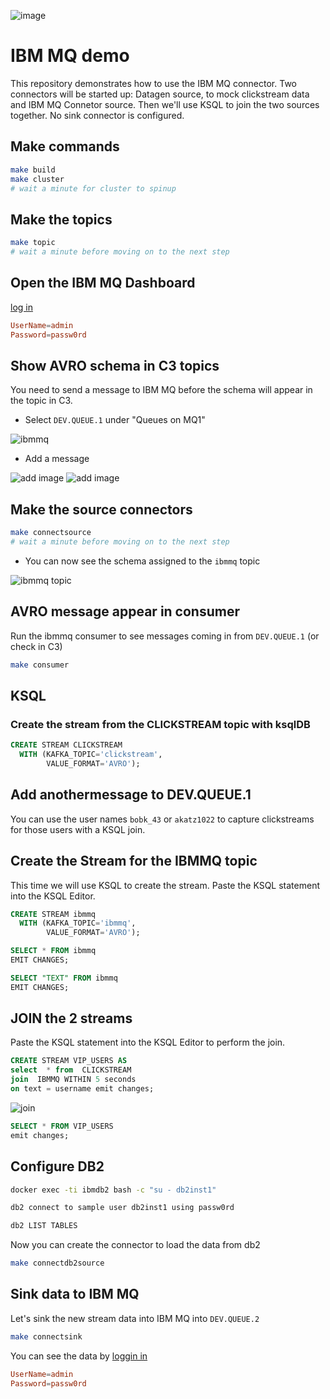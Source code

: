 ![image](images/architecture.png)

# IBM MQ demo

This repository demonstrates how to use the IBM MQ connector. Two connectors will be started up: Datagen source, to mock clickstream data and IBM MQ Connetor source. Then we'll use KSQL to join the two sources together. No sink connector is configured.

## Make commands

```bash
make build
make cluster
# wait a minute for cluster to spinup
```

## Make the topics

```bash
make topic
# wait a minute before moving on to the next step
```

## Open the IBM MQ Dashboard

[log in](https://localhost:9443/ibmmq/console/login.html)

```conf
UserName=admin
Password=passw0rd
```

## Show AVRO schema in C3 topics

You need to send a message to IBM MQ before the schema will appear in the topic in C3.

- Select `DEV.QUEUE.1` under "Queues on MQ1"

![ibmmq](images/ibmmq-queues.png)

- Add a message

![add image](images/addmessage.png)
![add image](images/addmessage2.png)

## Make the source connectors

```bash
make connectsource
# wait a minute before moving on to the next step
```

- You can now see the schema assigned to the `ibmmq` topic

![ibmmq topic](images/ibmmq-schema.png)

## AVRO message appear in consumer

Run the ibmmq consumer to see messages coming in from `DEV.QUEUE.1` (or check in C3)

```bash
make consumer
```

## KSQL

### Create the stream from the CLICKSTREAM topic with ksqlDB

```sql
CREATE STREAM CLICKSTREAM
  WITH (KAFKA_TOPIC='clickstream',
        VALUE_FORMAT='AVRO');
```

## Add anothermessage to DEV.QUEUE.1

You can use the user names `bobk_43` or `akatz1022` to capture clickstreams for those users with a KSQL join.

## Create the Stream for the IBMMQ topic

This time we will use KSQL to create the stream. Paste the KSQL statement into the KSQL Editor.

```sql
CREATE STREAM ibmmq
  WITH (KAFKA_TOPIC='ibmmq',
        VALUE_FORMAT='AVRO');
```

```sql
SELECT * FROM ibmmq
EMIT CHANGES;
```

```sql
SELECT "TEXT" FROM ibmmq
EMIT CHANGES;
```

## JOIN the 2 streams

Paste the KSQL statement into the KSQL Editor to perform the join.

```sql
CREATE STREAM VIP_USERS AS
select  * from  CLICKSTREAM
join  IBMMQ WITHIN 5 seconds
on text = username emit changes;
```

![join](images/join.png)

```sql
SELECT * FROM VIP_USERS 
emit changes;
```

## Configure DB2

```bash
docker exec -ti ibmdb2 bash -c "su - db2inst1"
```

```bash
db2 connect to sample user db2inst1 using passw0rd
```

```bash
db2 LIST TABLES
```

Now you can create the connector to load the data from db2

```bash
make connectdb2source
```

## Sink data to IBM MQ 

Let's sink the new stream data into IBM MQ into `DEV.QUEUE.2`

```bash
make connectsink
```

You can see the data by [loggin in](https://localhost:9443/ibmmq/console/login.html)

```conf
UserName=admin
Password=passw0rd
```
